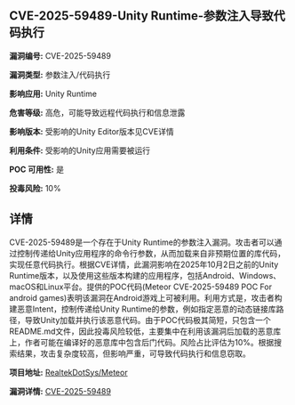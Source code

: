 ## CVE-2025-59489-Unity Runtime-参数注入导致代码执行

**漏洞编号:** CVE-2025-59489

**漏洞类型:** 参数注入/代码执行

**影响应用:** Unity Runtime

**危害等级:** 高危，可能导致远程代码执行和信息泄露

**影响版本:** 受影响的Unity Editor版本见CVE详情

**利用条件:** 受影响的Unity应用需要被运行

**POC 可用性:** 是

**投毒风险:** 10%

## 详情

CVE-2025-59489是一个存在于Unity Runtime的参数注入漏洞。攻击者可以通过控制传递给Unity应用程序的命令行参数，从而加载来自非预期位置的库代码，实现任意代码执行。根据CVE详情，此漏洞影响在2025年10月2日之前的Unity Runtime版本，以及使用这些版本构建的应用程序，包括Android、Windows、macOS和Linux平台。提供的POC代码(Meteor CVE-2025-59489 POC For android games)表明该漏洞在Android游戏上可被利用。利用方式是，攻击者构建恶意Intent，控制传递给Unity Runtime的参数，例如指定恶意的动态链接库路径，导致Unity加载并执行该恶意代码。由于POC代码极其简短，只包含一个README.md文件，因此投毒风险较低，主要集中在利用该漏洞后加载的恶意库上，作者可能在编译好的恶意库中包含后门代码。风险占比评估为10%。根据搜索结果，攻击复杂度较高，但影响严重，可导致代码执行和信息窃取。

**项目地址:** [RealtekDotSys/Meteor](https://github.com/RealtekDotSys/Meteor)

**漏洞详情:** [CVE-2025-59489](https://nvd.nist.gov/vuln/detail/CVE-2025-59489)